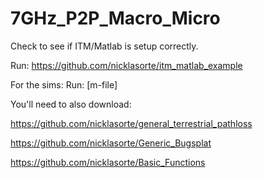 # 7GHz_P2P_Macro_Micro

Check to see if ITM/Matlab is setup correctly.

Run: https://github.com/nicklasorte/itm_matlab_example

For the sims: Run: [m-file]

You'll need to also download:

https://github.com/nicklasorte/general_terrestrial_pathloss

https://github.com/nicklasorte/Generic_Bugsplat

https://github.com/nicklasorte/Basic_Functions
